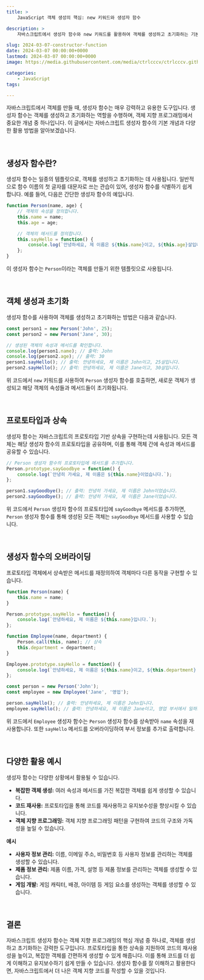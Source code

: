 ```yaml
---
title: >  
    JavaScript 객체 생성의 핵심: new 키워드와 생성자 함수

description: >  
    자바스크립트에서 생성자 함수와 new 키워드를 활용하여 객체를 생성하고 초기화하는 기본 개념과 활용 방법에 대한 설명을 다룹니다.

slug: 2024-03-07-constructor-function
date: 2024-03-07 00:00:00+0000
lastmod: 2024-03-07 00:00:00+0000
image: https://media.githubusercontent.com/media/ctrlcccv/ctrlcccv.github.io/master/assets/img/post/2024-03-07-constructor-function.webp

categories:
    - JavaScript
tags:

---
```

자바스크립트에서 객체를 만들 때, 생성자 함수는 매우 강력하고 유용한 도구입니다. 생성자 함수는 객체를 생성하고 초기화하는 역할을 수행하며, 객체 지향 프로그래밍에서 중요한 개념 중 하나입니다. 이 글에서는 자바스크립트 생성자 함수의 기본 개념과 다양한 활용 방법을 알아보겠습니다.  


<div class="ads_wrap">
<ins class="adsbygoogle"
     style="display:block; text-align:center;"
     data-ad-layout="in-article"
     data-ad-format="fluid"
     data-ad-client="ca-pub-8535540836842352"
     data-ad-slot="2974559225"></ins>
<script>
     (adsbygoogle = window.adsbygoogle || []).push({});
</script>
</div>

<br>

## 생성자 함수란?

생성자 함수는 일종의 템플릿으로, 객체를 생성하고 초기화하는 데 사용됩니다. 일반적으로 함수 이름의 첫 글자를 대문자로 쓰는 관습이 있어, 생성자 함수를 식별하기 쉽게 합니다. 예를 들어, 다음은 간단한 생성자 함수의 예입니다.

```javascript
function Person(name, age) {
    // 객체의 속성을 정의합니다.
    this.name = name;
    this.age = age;

    // 객체의 메서드를 정의합니다.
    this.sayHello = function() {
        console.log(`안녕하세요, 제 이름은 ${this.name}이고, ${this.age}살입니다.`);
    };
}
```

이 생성자 함수는 `Person`이라는 객체를 만들기 위한 템플릿으로 사용됩니다.  

<br>

## 객체 생성과 초기화

생성자 함수를 사용하여 객체를 생성하고 초기화하는 방법은 다음과 같습니다.

```javascript
const person1 = new Person('John', 25);
const person2 = new Person('Jane', 30);

// 생성된 객체의 속성과 메서드를 확인합니다.
console.log(person1.name); // 출력: John
console.log(person2.age); // 출력: 30
person1.sayHello(); // 출력: 안녕하세요, 제 이름은 John이고, 25살입니다.
person2.sayHello(); // 출력: 안녕하세요, 제 이름은 Jane이고, 30살입니다.
```


<div class="ads_wrap">
<ins class="adsbygoogle"
     style="display:block; text-align:center;"
     data-ad-layout="in-article"
     data-ad-format="fluid"
     data-ad-client="ca-pub-8535540836842352"
     data-ad-slot="2974559225"></ins>
<script>
     (adsbygoogle = window.adsbygoogle || []).push({});
</script>
</div>

위 코드에서 `new` 키워드를 사용하여 `Person` 생성자 함수를 호출하면, 새로운 객체가 생성되고 해당 객체의 속성들과 메서드들이 초기화됩니다.

<br>


## 프로토타입과 상속

생성자 함수는 자바스크립트의 프로토타입 기반 상속을 구현하는데 사용됩니다. 모든 객체는 해당 생성자 함수의 프로토타입을 공유하며, 이를 통해 객체 간에 속성과 메서드를 공유할 수 있습니다.

```javascript
// Person 생성자 함수의 프로토타입에 메서드를 추가합니다.
Person.prototype.sayGoodbye = function() {
    console.log(`안녕히 가세요, 제 이름은 ${this.name}이었습니다.`);
};

person1.sayGoodbye(); // 출력: 안녕히 가세요, 제 이름은 John이었습니다.
person2.sayGoodbye(); // 출력: 안녕히 가세요, 제 이름은 Jane이었습니다.
```

위 코드에서 `Person` 생성자 함수의 프로토타입에 `sayGoodbye` 메서드를 추가하면, `Person` 생성자 함수를 통해 생성된 모든 객체는 `sayGoodbye` 메서드를 사용할 수 있습니다.

<br>

## 생성자 함수의 오버라이딩

프로토타입 객체에서 상속받은 메서드를 재정의하여 객체마다 다른 동작을 구현할 수 있습니다.

```javascript
function Person(name) {
    this.name = name;
}

Person.prototype.sayHello = function() {
    console.log(`안녕하세요, 제 이름은 ${this.name}입니다.`);
};

function Employee(name, department) {
    Person.call(this, name); // 상속
    this.department = department;
}

Employee.prototype.sayHello = function() {
    console.log(`안녕하세요, 제 이름은 ${this.name}이고, ${this.department} 부서에서 일하고 있습니다.`);
};

const person = new Person('John');
const employee = new Employee('Jane', '영업');

person.sayHello(); // 출력: 안녕하세요, 제 이름은 John입니다.
employee.sayHello(); // 출력: 안녕하세요, 제 이름은 Jane이고, 영업 부서에서 일하고 있습니다.
```

위 코드에서 `Employee` 생성자 함수는 `Person` 생성자 함수를 상속받아 `name` 속성을 재사용합니다. 또한 `sayHello` 메서드를 오버라이딩하여 부서 정보를 추가로 출력합니다.

<br>

## 다양한 활용 예시

생성자 함수는 다양한 상황에서 활용될 수 있습니다.

* **복잡한 객체 생성:** 여러 속성과 메서드를 가진 복잡한 객체를 쉽게 생성할 수 있습니다.
* **코드 재사용:** 프로토타입을 통해 코드를 재사용하고 유지보수성을 향상시킬 수 있습니다.
* **객체 지향 프로그래밍:** 객체 지향 프로그래밍 패턴을 구현하여 코드의 구조와 가독성을 높일 수 있습니다.

**예시**  

<div class="mt-1">

* **사용자 정보 관리:** 이름, 이메일 주소, 비밀번호 등 사용자 정보를 관리하는 객체를 생성할 수 있습니다.
* **제품 정보 관리:** 제품 이름, 가격, 설명 등 제품 정보를 관리하는 객체를 생성할 수 있습니다.
* **게임 개발:** 게임 캐릭터, 배경, 아이템 등 게임 요소를 생성하는 객체를 생성할 수 있습니다.

</div>

<br>

## 결론

자바스크립트 생성자 함수는 객체 지향 프로그래밍의 핵심 개념 중 하나로, 객체를 생성하고 초기화하는 강력한 도구입니다. 프로토타입을 통한 상속을 지원하여 코드의 재사용성을 높이고, 복잡한 객체를 간편하게 생성할 수 있게 해줍니다. 이를 통해 코드를 더 쉽게 이해하고 유지보수하기 쉽게 만들 수 있습니다. 생성자 함수를 잘 이해하고 활용한다면, 자바스크립트에서 더 나은 객체 지향 코드를 작성할 수 있을 것입니다.


